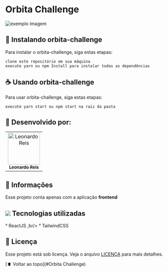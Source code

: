 # Orbita Challenge

<img src="exemplo-image.png" alt="exemplo imagem">

## 🚀 Instalando orbita-challenge

Para instalar o orbita-challenge, siga estas etapas:

```
clone este repositório em sua máquina
execute yarn ou npm Install para instalar todas as dependências
```

## ☕ Usando orbita-challenge

Para usar orbita-challenge, siga estas etapas:

```
execute yarn start ou npm start na raiz da pasta
```

## 🤝 Desenvolvido por:

<table>
  <tr>
    <td align="center">
      <a href="#">
        <img src="https://github.com/LeoReisMelo.png" width="100px;" alt="Leonardo Reis"/><br>
        <sub>
          <b>Leonardo Reis</b>
        </sub>
      </a>
    </td>
  </tr>
</table>

## 📝 Informações

Esse projeto conta apenas com a aplicação **frontend**

## <img src="https://img.icons8.com/windows/32/000000/code.png"/> Tecnologias utilizadas

° ReactJS ,br/>
° TailwindCSS

## 📝 Licença

Esse projeto está sob licença. Veja o arquivo [LICENÇA](LICENSE.md) para mais detalhes.

[⬆ Voltar ao topo](#Orbita Challenge)<br>

